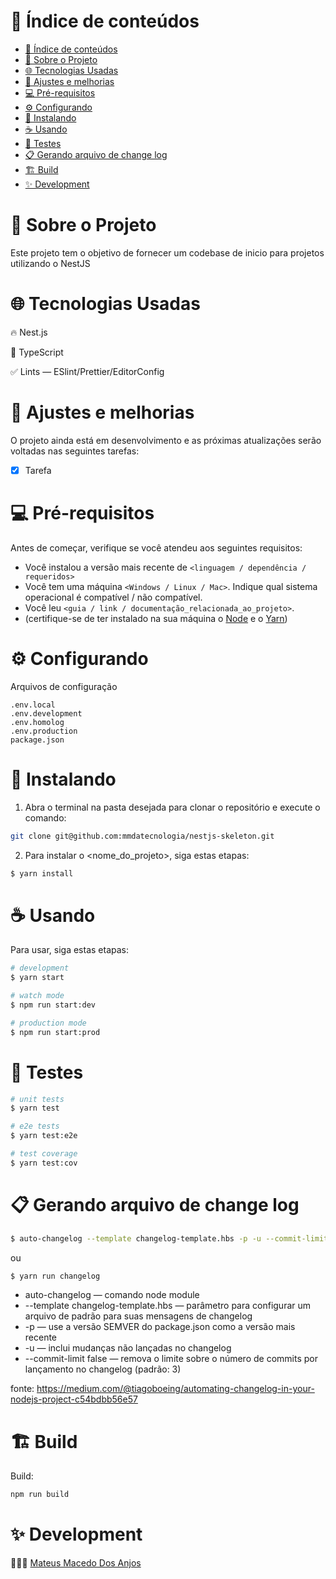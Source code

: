 # 📌 Índice de conteúdos

- [📌 Índice de conteúdos](#-índice-de-conteúdos)
- [💬 Sobre o Projeto](#-sobre-o-projeto)
- [🌐 Tecnologias Usadas](#-tecnologias-usadas)
- [🧰 Ajustes e melhorias](#-ajustes-e-melhorias)
- [💻 Pré-requisitos](#-pré-requisitos)
- [⚙️ Configurando](#️-configurando)
- [🚀 Instalando](#-instalando)
- [☕ Usando](#-usando)
- [🧪 Testes](#-testes)
- [📋 Gerando arquivo de change log](#-gerando-arquivo-de-change-log)
- [🏗️ Build](#️-build)
- [✨ Development](#-development)

# 💬 Sobre o Projeto

Este projeto tem o objetivo de fornecer um codebase de inicio para projetos utilizando o NestJS

# 🌐 Tecnologias Usadas

🔥 Nest.js

📘 TypeScript

✅ Lints — ESlint/Prettier/EditorConfig

# 🧰 Ajustes e melhorias

O projeto ainda está em desenvolvimento e as próximas atualizações serão voltadas nas seguintes tarefas:

- [x] Tarefa

# 💻 Pré-requisitos

Antes de começar, verifique se você atendeu aos seguintes requisitos:

- Você instalou a versão mais recente de `<linguagem / dependência / requeridos>`
- Você tem uma máquina `<Windows / Linux / Mac>`. Indique qual sistema operacional é compatível / não compatível.
- Você leu `<guia / link / documentação_relacionada_ao_projeto>`.
- (certifique-se de ter instalado na sua máquina o [Node](https://nodejs.org/en/) e o [Yarn](https://yarnpkg.com/))

# ⚙️ Configurando

Arquivos de configuração

```
.env.local
.env.development
.env.homolog
.env.production
package.json
```

# 🚀 Instalando

1. Abra o terminal na pasta desejada para clonar o repositório e execute o comando:

```bash
git clone git@github.com:mmdatecnologia/nestjs-skeleton.git
```

2. Para instalar o <nome_do_projeto>, siga estas etapas:

```bash
$ yarn install
```

# ☕ Usando

Para usar, siga estas etapas:

```bash
# development
$ yarn start

# watch mode
$ npm run start:dev

# production mode
$ npm run start:prod
```

# 🧪 Testes

```bash
# unit tests
$ yarn test

# e2e tests
$ yarn test:e2e

# test coverage
$ yarn test:cov
```

# 📋 Gerando arquivo de change log

```bash
$ auto-changelog --template changelog-template.hbs -p -u --commit-limit false
```

ou

```bash
$ yarn run changelog
```

- auto-changelog — comando node module
- --template changelog-template.hbs — parâmetro para configurar um arquivo de padrão para suas mensagens de changelog
- -p — use a versão SEMVER do package.json como a versão mais recente
- -u — inclui mudanças não lançadas no changelog
- --commit-limit false — remova o limite sobre o número de commits por lançamento no changelog (padrão: 3)

fonte: https://medium.com/@tiagoboeing/automating-changelog-in-your-nodejs-project-c54bdbb56e57

# 🏗️ Build

Build:

```bash
npm run build
```

# ✨ Development

🧑🏼‍💻 [Mateus Macedo Dos Anjos](mailto:macedodosanjosmateus@gmail.com)
